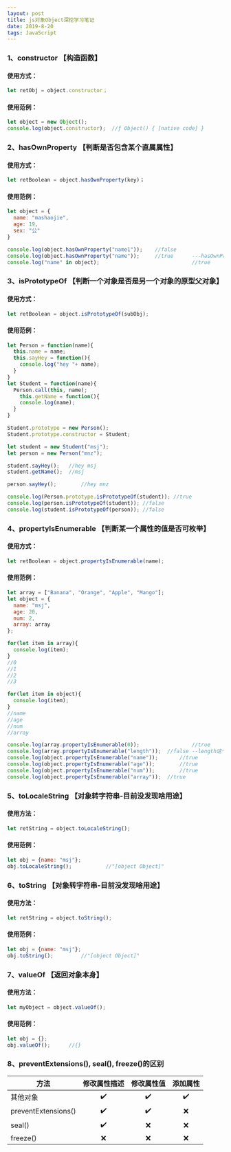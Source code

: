 ```yaml
---
layout: post
title: js对象Object深挖学习笔记
date: 2019-8-20
tags: JavaScript   
---
```


### 1、constructor 【构造函数】

#### 使用方式：

```jsx
let retObj = object.constructor；
```

#### 使用范例：

```jsx
let object = new Object();
console.log(object.constructor);  //ƒ Object() { [native code] }
```

### 2、hasOwnProperty 【判断是否包含某个直属属性】

#### 使用方式：

```jsx
let retBoolean = object.hasOwnProperty(key)；
```

#### 使用范例：

```jsx
let object = {
  name: "mashaojie",
  age: 19,
  sex: "公"
}

console.log(object.hasOwnProperty("name1"));	//false
console.log(object.hasOwnProperty("name"));		//true		---hasOwnProperty只检索直属属性
console.log("name" in object);								//true		---in会检索继承链属性
```

### 3、isPrototypeOf 【判断一个对象是否是另一个对象的原型父对象】

#### 使用方式：

```jsx
let retBoolean = object.isPrototypeOf(subObj);
```

#### 使用范例：

```jsx
let Person = function(name){
  this.name = name;
  this.sayHey = function(){
    console.log("hey "+ name);
  }
}
let Student = function(name){
  Person.call(this, name);
 	this.getName = function(){
    console.log(name);
  }
}

Student.prototype = new Person();
Student.prototype.constructor = Student;

let student = new Student("msj");
let person = new Person("mnz");

student.sayHey();   //hey msj
student.getName();	//msj

person.sayHey();		//hey mnz

console.log(Person.prototype.isPrototypeOf(student)); //true
console.log(person.isPrototypeOf(student));	//false
console.log(student.isPrototypeOf(person));	//false
```

### 4、propertyIsEnumerable 【判断某一个属性的值是否可枚举】

#### 使用方式：

```jsx
let retBoolean = object.propertyIsEnumerable(name);
```

#### 使用范例：

```jsx
let array = ["Banana", "Orange", "Apple", "Mango"];
let object = {
  name: "msj",
  age: 20,
  num: 2,
  array: array
};

for(let item in array){
  console.log(item);
}
//0
//1
//2
//3

for(let item in object){
  console.log(item);
}
//name
//age
//num
//array

console.log(array.propertyIsEnumerable(0)); 				//true
console.log(array.propertyIsEnumerable("length")); 	//false --length这个属性不太一般啊！
console.log(object.propertyIsEnumerable("name"));		//true
console.log(object.propertyIsEnumerable("age"));		//true
console.log(object.propertyIsEnumerable("num"));		//true
console.log(object.propertyIsEnumerable("array"));	//true
```

### 5、toLocaleString 【对象转字符串-目前没发现啥用途】

#### 使用方法：

```jsx
let retString = object.toLocaleString();
```

#### 使用范例：

```jsx
let obj = {name: "msj"};
obj.toLocaleString();			//"[object Object]"
```

### 6、toString  【对象转字符串-目前没发现啥用途】

#### 使用方法：

```jsx
let retString = object.toString();
```

#### 使用范例：

```jsx
let obj = {name: "msj"};
obj.toString();			//"[object Object]"
```

### 7、valueOf 【返回对象本身】

#### 使用方法：

```jsx
let myObject = object.valueOf();
```

#### 使用范例：

```jsx
let obj = {};
obj.valueOf();		//{}
```

### 8、preventExtensions(), seal(), freeze()的区别

| 方法                 | 修改属性描述 | 修改属性值 |  添加属性  |
| ------------------- | :------: | :--------: | :----------: |
| 其他对象             |    ✔️     |     ✔️      |      ✔️       |
| preventExtensions() |   ✔️        |    ✔️       | ❌ |
| seal()           |     ✔️     | ❌ | ❌ |
| freeze()            | ❌ | ❌ | ❌ |



